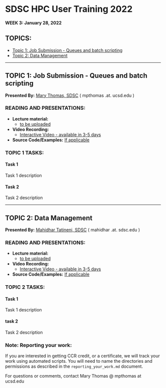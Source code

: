 # SDSC HPC User Training 2022

**WEEK 3: January 28, 2022**

## TOPICS:
* [Topic 1: Job Submission - Queues and batch scripting](#topic1)
* [Topic 2: Data Management](#topic2)

________
## TOPIC 1:  Job Submission - Queues and batch scripting <a name="topic1"></a>
**Presented By:** [Mary Thomas, SDSC](https://www.sdsc.edu/research/researcher_spotlight/thomas_mary.html) ( mpthomas .at. ucsd.edu )

### READING AND PRESENTATIONS:
* **Lecture material:** 
   * [to be uploaded]()
* **Video Recording:** 
   * [Interactive Video - available in 3-5 days]()
* **Source Code/Examples:** [If applicable]()

### TOPIC 1 TASKS:

#### Task 1
Task 1 description 


#### Task 2
Task 2 description 

________
## TOPIC 2: Data Management  <a name="topic2"></a>
**Presented By:** [Mahidhar Tatineni, SDSC](https://www.sdsc.edu/research/researcher_spotlight/tatineni_mahidhar.html) ( mahidhar  .at.  sdsc.edu )

### READING AND PRESENTATIONS:
* **Lecture material:** 
   * [to be uploaded]()
* **Video Recording:** 
   * [Interactive Video - available in 3-5 days]()
* **Source Code/Examples:** [If applicable]()

### TOPIC 2 TASKS:

#### Task 1
Task 1 description 


#### task 2
Task 2 description 


### Note: Reporting your work:
If you are interested in getting CCR credit, or a certificate, we will track your work using automated scripts.
You will need to name the directories and permissions as described in the ``reporting_your_work.md`` document.



For questions or comments, contact Mary Thomas @ mpthomas  at  ucsd.edu
